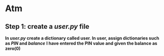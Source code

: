 # Atm
## Step 1: **create a _user.py_ file**
**In _user.py_ create a dictionary called user. In user, assign dictionaries such as _PIN_ and _balance_**
**I have entered the PIN value and given the balance as zero(0)**


